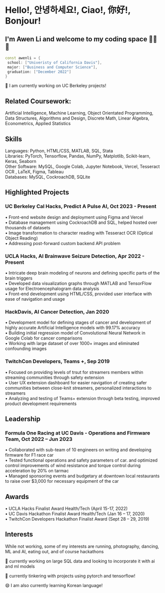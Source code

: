 # Hello!, 안녕하세요!, Ciao!, 你好!, Bonjour!
## I'm Awen Li and welcome to my coding space 👨‍💻👋

 ```cpp
const awenli = {
  school: ["Univeristy of California Davis"],
  major: ["Business and Computer Science"],
  graduation: ["December 2022"]
}
```

🔭 I am currently working on UC Berkeley projects!

<!--
**BabyMochi/BabyMochi** is a ✨ _special_ ✨ repository because its `README.md` (this file) appears on your GitHub profile.

Here are some ideas to get you started:

- 🔭 I’m currently working on ...
- 🌱 I’m currently learning ...
- 👯 I’m looking to collaborate on ...
- 🤔 I’m looking for help with ...
- 💬 Ask me about ...
- 📫 How to reach me: ...
- 😄 Pronouns: ...
- ⚡ Fun fact: ...
-->

<!-- double spaces at the end of the line were used to help indent to the next line -->

## Related Coursework:
Artificial Intelligence, Machine Learning, Object Orientated Programming, Data Structures, Algorithms and Design, Discrete Math, Linear Algebra, Econometrics, Applied Statistics

## Skills
Languages: Python, HTML/CSS, MATLAB, SQL, Stata  
Libraries: PyTorch, Tensorflow, Pandas, NumPy, Matplotlib, Scikit-learn, Keras, Seaborn  
Other Software: MySQL, Google Colab, Jupyter Notebook, Vercel, Tesseract OCR , LaTeX, Figma, Tableau  
Databases: MySQL, CockroachDB, SQLite

## Highlighted Projects

### UC Berkeley Cal Hacks, Predict A Pulse AI, Oct 2023 - Present
  • Front-end website design and deployment using Figma and Vercel  
  • Database management using CockroachDB and SQL, helped hosted over thousands of datasets  
  • Image transformation to character reading with Tesseract OCR (Optical Object Reading)  
  • Addressing post-forward custom backend API problem  

### UCLA Hacks, AI Brainwave Seizure Detection, Apr 2022 - Present
• Intricate deep brain modeling of neurons and defining specific parts of the brain triggers  
• Developed data visualization graphs through MATLAB and TensorFlow usage for Electroencephalogram data analysis  
• Front-end development using HTML/CSS, provided user interface with ease of navigation and usage  

### HackDavis, AI Cancer Detection, Jan 2020
• Development model for defining stages of cancer and development of highly accurate Artificial Intelligence models with 99.17% accuracy  
• Building initial regression model of Convolutional Neural Network in Google Colab for cancer comparisons  
• Working with large dataset of over 1000+ images and eliminated confounding images  

### TwitchCon Developers, Teams +, Sep 2019
• Focused on providing levels of trsut for streamers members within streaming communities through safety extension  
• User UX extension dashboard for easier navigation of creating safer communities between close-knit streamers, personalized interactions to streamers  
• Analyzing and testing of Teams+ extension through beta testing, improved product development requirements  

## Leadership
### Formula One Racing at UC Davis - Operations and Firmware Team, Oct 2022 – Jun 2023
• Collaborated with sub-team of 10 engineers on writing and developing firmware for F1 race car  
• Tested functional operations and safety parameters of car. and optimized control improvements of wind resistance and torque control during acceleration by 20% on tarmac  
• Managed sponsoring events and budgetary at downtown local restaurants to raise over $3,000 for necessary equipment of the car  


## Awards
• UCLA Hacks Finalist Award Health/Tech (April 15-17, 2022)  
• UC Davis Hackathon Finalist Award Health/Tech (Jan 16 – 17, 2020)  
• TwitchCon Developers Hackathon Finalist Award (Sept 28 – 29, 2019)  

## Interests
While not working, some of my interests are running, photography, dancing, ML and AI, eating out, and of course hackathons

🌱 currently working on large SQL data and looking to incorporate it with ai and ml models

🔬 currently tinkering with projects using pytorch and tensorflow!

😄 I am also currently learning Korean language!
